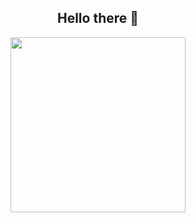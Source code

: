 <h2 align="center">
  Hello there 👋
</h2>

<p align="center">
  <img height="280em" src="https://github-readme-stats.vercel.app/api/top-langs?username=isus-ipanienko&show_icons=true&locale=en&layout=compact&hide_border=true&theme=radical&langs_count=6" align = "center"/>
</p>

<!--
**isus-ipanienko/isus-ipanienko** is a ✨ _special_ ✨ repository because its `README.md` (this file) appears on your GitHub profile.

Here are some ideas to get you started:

- 🔭 I’m currently working on ...
- 🌱 I’m currently learning ...
- 👯 I’m looking to collaborate on ...
- 🤔 I’m looking for help with ...
- 💬 Ask me about ...
- 📫 How to reach me: ...
- 😄 Pronouns: ...
- ⚡ Fun fact: ...
-->
